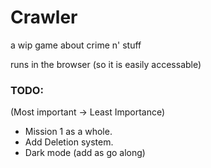 # Crawler

a wip game about crime n' stuff

runs in the browser (so it is easily accessable)

### TODO:

(Most important -> Least Importance)
- Mission 1 as a whole.
- Add Deletion system.
- Dark mode (add as go along)
